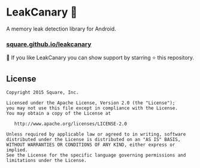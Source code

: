 # LeakCanary 🐤

A memory leak detection library for Android.

### [square.github.io/leakcanary](https://square.github.io/leakcanary)

🙏 If you like LeakCanary you can show support by starring ⭐ this repository.

## License

    Copyright 2015 Square, Inc.

    Licensed under the Apache License, Version 2.0 (the "License");
    you may not use this file except in compliance with the License.
    You may obtain a copy of the License at

       http://www.apache.org/licenses/LICENSE-2.0

    Unless required by applicable law or agreed to in writing, software
    distributed under the License is distributed on an "AS IS" BASIS,
    WITHOUT WARRANTIES OR CONDITIONS OF ANY KIND, either express or implied.
    See the License for the specific language governing permissions and
    limitations under the License.
